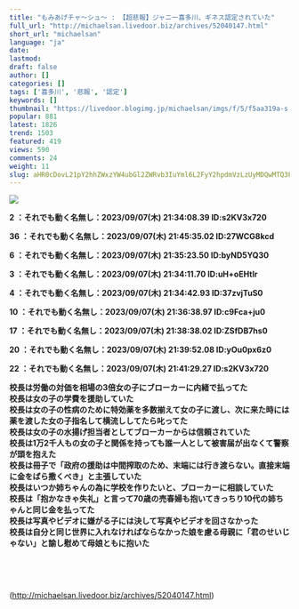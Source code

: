 ```yaml
---
title: "もみあげチャ〜シュ〜 : 【超悲報】ジャニー喜多川、ギネス認定されていた"
full_url: "http://michaelsan.livedoor.biz/archives/52040147.html"
short_url: "michaelsan"
language: "ja"
date: 
lastmod: 
draft: false
author: []
categories: []
tags: ['喜多川', '悲報', '認定']
keywords: []
thumbnail: "https://livedoor.blogimg.jp/michaelsan/imgs/f/5/f5aa319a-s.jpg"
popular: 881
latest: 1826
trend: 1503
featured: 419
views: 590
comments: 24
weight: 11
slug: aHR0cDovL21pY2hhZWxzYW4ubGl2ZWRvb3IuYml6L2FyY2hpdmVzLzUyMDQwMTQ3Lmh0bWw=
---
```


![](https://livedoor.blogimg.jp/michaelsan/imgs/f/5/f5aa319a-s.jpg)

<b><p>2 ：それでも動く名無し：2023/09/07(木) 21:34:08.39 ID:s2KV3x720</p><p>36 ：それでも動く名無し：2023/09/07(木) 21:45:35.02 ID:27WCG8kcd</p><p>6 ：それでも動く名無し：2023/09/07(木) 21:35:23.50 ID:byND5YQ30</p><p>3 ：それでも動く名無し：2023/09/07(木) 21:34:11.70 ID:uH+oEHtlr</p><p>4 ：それでも動く名無し：2023/09/07(木) 21:34:42.93 ID:37zvjTuS0</p><p>10 ：それでも動く名無し：2023/09/07(木) 21:36:38.97 ID:c9Fca+ju0</p><p>17 ：それでも動く名無し：2023/09/07(木) 21:38:38.02 ID:ZSfDB7hs0</p><p>20 ：それでも動く名無し：2023/09/07(木) 21:39:52.08 ID:yOu0px6z0</p><p>22 ：それでも動く名無し：2023/09/07(木) 21:41:29.27 ID:s2KV3x720</p><p><p>校長は労働の対価を相場の3倍女の子にブローカーに内緒で払ってた<br>校長は女の子の学費を援助していた<br>校長は女の子の性病のために特効薬を多数揃えて女の子に渡し、次に来た時には薬を渡した女の子指名して横流ししてたら叱ってた<br>校長は女の子の水揚げ担当者としてブローカーからは信頼されていた<br>校長は1万2千人もの女の子と関係を持っても誰一人として被害届が出なくて警察が頭を抱えた<br>校長は冊子で「政府の援助は中間搾取のため、末端には行き渡らない。直接末端に金をばら撒くべき」と主張していた<br>校長はいつか姉ちゃんの為に学校を作りたいと、ブローカーに相談していた<br>校長は「抱かなきゃ失礼」と言って70歳の売春婦も抱いてきっちり10代の姉ちゃんと同じ金を払ってた<br>校長は写真やビデオに嫌がる子には決して写真やビデオを回さなかった<br>校長は自分と同じ世界に入れなければならなかった娘を慮る母親に「君のせいじゃない」と諭し慰めて母娘ともに抱いた </p><br></p><br></b>

(http://michaelsan.livedoor.biz/archives/52040147.html)

